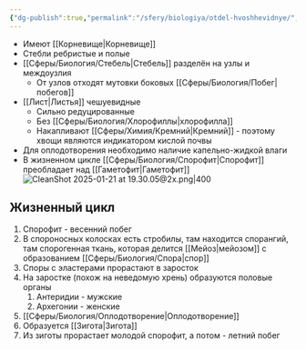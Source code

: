 ```yaml
---
{"dg-publish":true,"permalink":"/sfery/biologiya/otdel-hvoshhevidnye/","tags":["Ботаника"]}
---
```


- Имеют [[Корневище\|Корневище]]
- Стебли ребристые и полые
- [[Сферы/Биология/Стебель\|Стебель]] разделён на узлы и междоузлия
	- От узлов отходят мутовки боковых [[Сферы/Биология/Побег\|побегов]]
- [[Лист\|Листья]] чешуевидные 
	- Сильно редуцированные 
	- Без [[Сферы/Биология/Хлорофиллы\|хлорофилла]]
	- Накапливают [[Сферы/Химия/Кремний\|Кремний]] - поэтому хвощи являются индикатором кислой почвы
- Для оплодотворения необходимо наличие капельно-жидкой влаги
- В жизненном цикле [[Сферы/Биология/Спорофит\|Спорофит]] преобладает над [[Гаметофит\|Гаметофит]]
![CleanShot 2025-01-21 at 19.30.05@2x.png|400](/img/user/%D0%90%D1%80%D1%85%D0%B8%D0%B2/%D0%9A%D1%8D%D1%88/CleanShot%202025-01-21%20at%2019.30.05@2x.png)
## Жизненный цикл 
1. Спорофит - весенний побег
2. В спороносных колосках есть стробилы, там находится спорангий, там спорогенная ткань, которая делится [[Мейоз\|мейозом]] с образованием [[Сферы/Биология/Спора\|спор]]
3. Споры с эластерами прорастают в заросток 
4. На заростке (похож на неведомую хрень) образуются половые органы 
	1. Антеридии - мужские 
	2. Архегонии - женские
5. [[Сферы/Биология/Оплодотворение\|Оплодотворение]]
6. Образуется [[Зигота\|Зигота]] 
7. Из зиготы прорастает молодой спорофит, а потом - летний побег 